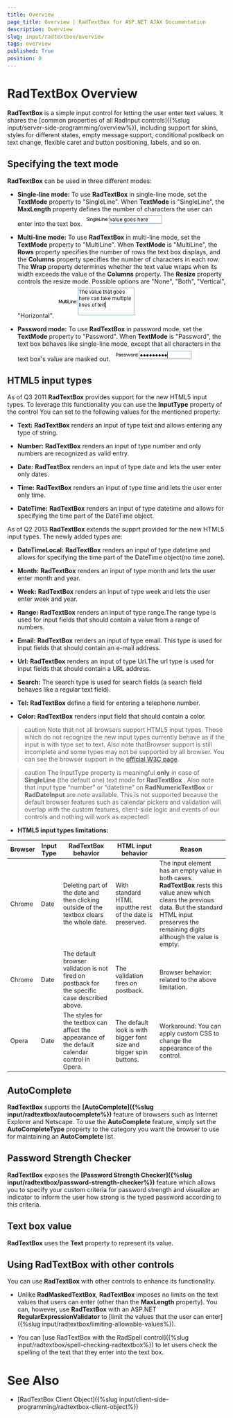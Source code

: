 ```yaml
---
title: Overview
page_title: Overview | RadTextBox for ASP.NET AJAX Documentation
description: Overview
slug: input/radtextbox/overview
tags: overview
published: True
position: 0
---
```


# RadTextBox Overview



**RadTextBox** is a simple input control for letting the user enter text values. It shares the [common properties of all RadInput controls]({%slug input/server-side-programming/overview%}), including support for skins, styles for different states, empty message support, conditional postback on text change, flexible caret and button positioning, labels, and so on.

## Specifying the text mode

**RadTextBox** can be used in three different modes:

* **Single-line mode:** To use **RadTextBox** in single-line mode, set the **TextMode** property to "SingleLine". When **TextMode** is "SingleLine", the **MaxLength** property defines the number of characters the user can enter into the text box.
![Single-line TextBox](images/SingleLineTextBox.png)

* **Multi-line mode:** To use **RadTextBox** in multi-line mode, set the **TextMode** property to "MultiLine". When **TextMode** is "MultiLine", the **Rows** property specifies the number of rows the text box displays, and the **Columns** property specifies the number of characters in each row. The **Wrap** property determines whether the text value wraps when its width exceeds the value of the **Columns** property. The **Resize** property controls the resize mode. Possible options are "None", "Both", "Vertical", "Horizontal".
![MultiLine text box](images/MultiLineTextBox.png)

* **Password mode:** To use **RadTextBox** in password mode, set the **TextMode** property to "Password". When **TextMode** is "Password", the text box behaves like single-line mode, except that all characters in the text box's value are masked out.
![Password mode](images/PasswordMode.png)

## HTML5 input types

As of Q3 2011 **RadTextBox** provides support for the new HTML5 input types. To leverage this functionality you can use the **InputType** property of the control You can set to the following values for the mentioned property:

* **Text:** **RadTextBox** renders an input of type text and allows entering any type of string.

* **Number:** **RadTextBox** renders an input of type number and only numbers are recognized as valid entry.

* **Date:** **RadTextBox** renders an input of type date and lets the user enter only dates.

* **Time:** **RadTextBox** renders an input of type time and lets the user enter only time.

* **DateTime:** **RadTextBox** renders an input of type datetime and allows for specifying the time part of the DateTime object.

As of Q2 2013 **RadTextBox** extends the supprt provided for the new HTML5 input types. The newly added types are:

* **DateTimeLocal:** **RadTextBox** renders an input of type datetime and allows for specifying the time part of the DateTime object(no time zone).

* **Month:** **RadTextBox** renders an input of type month and lets the user enter month and year.

* **Week:** **RadTextBox** renders an input of type week and lets the user enter week and year.

* **Range:** **RadTextBox** renders an input of type range.The range type is used for input fields that should contain a value from a range of numbers.

* **Email:** **RadTextBox** renders an input of type email. This type is used for input fields that should contain an e-mail address.

* **Url:** **RadTextBox** renders an input of type Url.The url type is used for input fields that should contain a URL address.

* **Search:** The search type is used for search fields (a search field behaves like a regular text field).

* **Tel:** **RadTextBox** define a field for entering a telephone number.

* **Color:** **RadTextBox** renders input field that should contain a color.

>caution Note that not all browsers support HTML5 input types. Those which do not recognize the new input types currently behave as if the input is with type set to text. Also note thatBrowser support is still incomplete and some types may not be supported by all browser. You can see the browser support in the [official W3C page](http://www.w3schools.com/html/html5_form_input_types.asp).
>


>caution The InputType property is meaningful **only** in case of **SingleLine** (the default one) text mode for **RadTextBox** .
>Also note that input type “number” or “datetime” on **RadNumericTextBox** or **RadDateInput** are note available. This is not supported because the default browser features such as calendar pickers and validation will overlap with the custom features, client-side logic and events of our controls and nothing will work as expected!
>


* **HTML5 input types limitations:**


|  **Browser**  |  **Input Type**  |  **RadTextBox behavior**  |  **HTML input behavior**  |  **Reason**  |
| ------ | ------ | ------ | ------ | ------ |
|Chrome|Date|Deleting part of the date and then clicking outside of the textbox clears the whole date.|With standard HTML inputthe rest of the date is preserved.|The input element has an empty value in both cases. **RadTextBox** rests this value anew which clears the previous data. But the standard HTML input preserves the remaining digits although the value is empty.|
|Chrome|Date|The default browser validation is not fired on postback for the specific case described above.|The validation fires on postback.|Browser behavior: related to the above limitation.|
|Opera|Date|The styles for the textbox can affect the appearance of the default calendar control in Opera.|The default look is with bigger font size and bigger spin buttons.|Workaround: You can apply custom CSS to change the appearance of the control.|

## AutoComplete

**RadTextBox** supports the **[AutoComplete]({%slug input/radtextbox/autocomplete%})** feature of browsers such as Internet Explorer and Netscape. To use the **AutoComplete** feature, simply set the **AutoCompleteType** property to the category you want the browser to use for maintaining an **AutoComplete** list.

## Password Strength Checker

**RadTextBox** exposes the **[Password Strength Checker]({%slug input/radtextbox/password-strength-checker%})** feature which allows you to specify your custom criteria for password strength and visualize an indicator to inform the user how strong is the typed password according to this criteria.

## Text box value

**RadTextBox** uses the **Text** property to represent its value.

## Using RadTextBox with other controls

You can use **RadTextBox** with other controls to enhance its functionality.

* Unlike **RadMaskedTextBox**, **RadTextBox** imposes no limits on the text values that users can enter (other than the **MaxLength** property). You can, however, use **RadTextBox** with an ASP.NET **RegularExpressionValidator** to [limit the values that the user can enter]({%slug input/radtextbox/limiting-allowable-values%}).

* You can [use RadTextBox with the RadSpell control]({%slug input/radtextbox/spell-checking-radtextbox%}) to let users check the spelling of the text that they enter into the text box.

# See Also

 * [RadTextBox Client Object]({%slug input/client-side-programming/radtextbox-client-object%})
